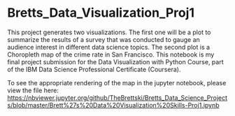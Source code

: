 # Bretts_Data_Visualization_Proj1
This project generates two visualizations. The first one will be a plot to summarize the results of a survey that was conducted to 
gauge an audience interest in different data science topics. The second plot is a Choropleth map of the crime rate in San Francisco. 
This notebook is my final project submission for the Data Visualization with Python Course, part of the IBM Data Science Professional 
Certificate (Coursera).

To see the appropriate rendering of the map in the jupyter notebook, please view the file here: https://nbviewer.jupyter.org/github/TheBrettski/Bretts_Data_Science_Projects/blob/master/Brett%27s%20Data%20Visualization%20Skills-Proj1.ipynb
